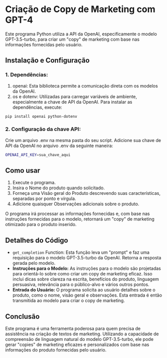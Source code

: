 # Criação de Copy de Marketing com GPT-4

Este programa Python utiliza a API da OpenAI, especificamente o modelo GPT-3.5-turbo, para criar um "copy" de marketing com base nas informações fornecidas pelo usuário.

## Instalação e Configuração
### 1. Dependências:

1. openai: Esta biblioteca permite a comunicação direta com os modelos da OpenAI.
2. os e dotenv: Utilizadas para carregar variáveis de ambiente, especialmente a chave de API da OpenAI.
Para instalar as dependências, execute:
```bash
pip install openai python-dotenv
```

### 2. Configuração da chave API:
Crie um arquivo .env na mesma pasta do seu script. Adicione sua chave de API da OpenAI no arquivo .env da seguinte maneira:
```bash
OPENAI_API_KEY=sua_chave_aqui
```

## Como usar
1. Execute o programa.
2. Insira o Nome do produto quando solicitado.
3. Forneça uma Visão geral do Produto descrevendo suas características, separadas por ponto e vírgula.
4. Adicione quaisquer Observações adicionais sobre o produto.

O programa irá processar as informações fornecidas e, com base nas instruções fornecidas para o modelo, retornará um "copy" de marketing otimizado para o produto inserido.

## Detalhes do Código
- `get_completion` Function: Esta função leva um "prompt" e faz uma requisição para o modelo GPT-3.5-turbo da OpenAI. Retorna a resposta gerada pelo modelo.
- **Instruções para o Modelo:** As instruções para o modelo são projetadas para orientá-lo sobre como criar um copy de marketing eficaz. Isso inclui dicas sobre clareza na escrita, benefícios do produto, linguagem persuasiva, relevância para o público-alvo e vários outros pontos.
- **Entrada do Usuário:** O programa solicita ao usuário detalhes sobre o produto, como o nome, visão geral e observações. Esta entrada é então transmitida ao modelo para criar o copy de marketing.

## Conclusão
Este programa é uma ferramenta poderosa para quem precisa de assistência na criação de textos de marketing. Utilizando a capacidade de compreensão de linguagem natural do modelo GPT-3.5-turbo, ele pode gerar "copies" de marketing eficazes e personalizados com base nas informações do produto fornecidas pelo usuário.


